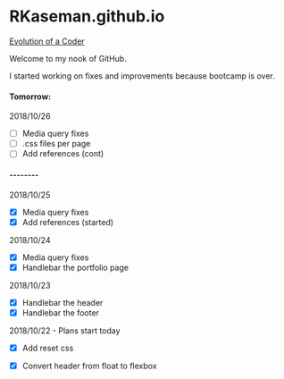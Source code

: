 # RKaseman.github.io

[Evolution of a Coder](https://rkaseman.github.io/)

Welcome to my nook of GitHub.

I started working on fixes and improvements because bootcamp is over.

#### Tomorrow:

2018/10/26
- [ ] Media query fixes
- [ ] .css files per page
- [ ] Add references (cont)

#### --------

2018/10/25
- [x] Media query fixes
- [x] Add references (started)

2018/10/24
- [x] Media query fixes
- [x] Handlebar the portfolio page

2018/10/23
- [x] Handlebar the header
- [x] Handlebar the footer

2018/10/22 - Plans start today
- [x] Add reset css
- [x] Convert header from float to flexbox

